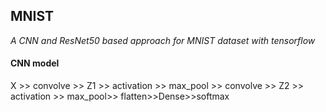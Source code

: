 ## MNIST</br>
*A CNN and ResNet50 based approach for MNIST dataset with tensorflow*
#### CNN model
X >> convolve >> Z1 >> activation >> max_pool >> convolve >> Z2 >> activation >> max_pool>> flatten>>Dense>>softmax
